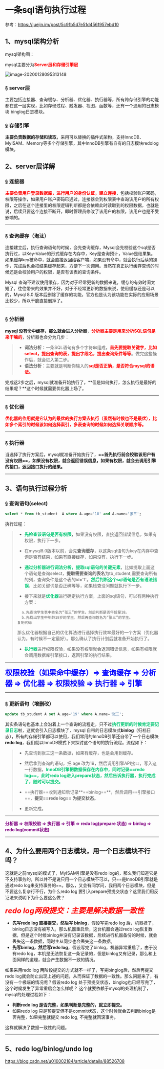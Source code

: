 # 一条sql语句执行过程

参考：https://juejin.im/post/5c91b5d7e51d456f957ebd10

## 1、mysql架构分析

mysql架构图：

mysql主要分为<font color='red'>**Server层和存储引擎层**</font>

![image-20200128095313148](../PicSource/image-20200128095313148.png)



### &sect; server层

主要包括连接器、查询缓存、分析器、优化器、执行器等，所有跨存储引擎的功能都在这一层实现，比如存储过程、触发器、视图，函数等，还有一个通用的日志模块 binglog日志模块。

### &sect; 存储引擎

**主要负责数据的存储和读取**，采用可以替换的插件式架构，支持InnoDB、MyISAM、Memory等多个存储引擎，其中InnoDB引擎有自有的日志模块redolog 模块。



## 2、server层详解

### &sect; 连接器

<font color='red'>**主要负责用户登录数据库，进行用户的身份认证，建立连接**</font>，包括校验账户密码，权限等操作，如果用户账户密码已通过，连接器会到权限表中查询该用户的所有权限，之后在这个连接里的权限逻辑判断都是会依赖此时读取到的权限数据，也就是说，后续只要这个连接不断开，即时管理员修改了该用户的权限，该用户也是不受影响的。

------

### &sect; 查询缓存（淘汰）

连接建立后，执行查询语句的时候，会先查询缓存，Mysql会先校验这个sql是否执行过，以Key-Value的形式缓存在内存中，Key是查询预计，Value是结果集。如果缓存key被命中，就会直接返回给客户端，如果没有命中，就会执行后续的操作，完成后也会把结果缓存起来，方便下一次调用。当然在真正执行缓存查询的时候还是会校验用户的权限，是否有该表的查询条件。

Mysql 查询不建议使用缓存，因为对于经常更新的数据来说，缓存的有效时间太短了，往往带来的效果并不好，对于不经常更新的数据来说，使用缓存还是可以的，Mysql 8.0 版本后删除了缓存的功能，官方也是认为该功能在实际的应用场景比较少，所以干脆直接删掉了。

------

### &sect; 分析器

**mysql 没有命中缓存，那么就会进入分析器**，<font color='red'>**分析器主要是用来分析SQL语句是来干嘛的**</font>，分析器也会分为几步：

> - **词法分析**：一条SQL语句有多个字符串组成，<font color='red'>**首先要提取关键字，比如select，提出查询的表，提出字段名，提出查询条件等等**</font>。做完这些操作后，就会进入第二步。
> - **语法分析**：主要就是判断你输入的<font color='red'>**sql是否正确，是否符合mysql的语法。**</font>

完成这2步之后，mysql就准备开始执行了，**但是如何执行，怎么执行是最好的结果呢？**这个时候就需要优化器上场了。

------

### &sect; 优化器

<font color='red'>**优化器的作用就是它认为的最优的执行方案去执行（虽然有时候也不是最优），比如多个索引的时候该如何选择索引，多表查询的时候如何选择关联顺序等。**</font>

------

### &sect; 执行器

当选择了执行方案后，mysql就准备开始执行了，**==首先执行前会校验该用户有没有权限==，如果没有权限，就会返回错误信息，如果有权限，就会去调用引擎的接口，返回接口执行的结果。**

------



## 3、语句执行过程分析

### &sect; 查询语句(select)

```sql
select * from tb_student  A where A.age='18' and A.name='张三';
```

执行过程：

> - <font color='#02C874'>**先检查该语句是否有权限**</font>，如果没有权限，直接返回错误信息，如果有权限，执行下一步。
> - 在mysql8.0版本以前，会先**查询缓存**，以这条sql语句为key在内存中查询是否有结果，如果有直接缓存，如果没有，执行下一步。
>
> - <font color='#02C874'>**通过分析器进行词法分析，提取sql语句的关键元素**</font>，比如提取上面这个语句是查询select，**提取需要查询的表名**为tb_student,需要查询所有的列，查询条件是这个表的id='1'。<font color='#02C874'>**然后判断这个sql语句是否有语法错误**</font>，比如关键词是否正确等等，如果检查没问题就执行下一步。
>
> - 接下来就是<font color='#02C874'>**优化器**</font>进行确定执行方案，上面的sql语句，可以有两种执行方案：
>
> ```
>   a.先查询学生表中姓名为“张三”的学生，然后判断是否年龄是18。
>   b.先找出学生中年龄18岁的学生，然后再查询姓名为“张三”的学生。
> 复制代码
> ```
>
> 那么优化器根据自己的优化算法进行选择执行效率最好的一个方案（优化器认为，有时候不一定最好）。那么确认了执行计划后就准备开始执行了。
>
> - <font color='#02C874'>**执行器**</font>进行权限校验，如果没有权限就会返回错误信息，如果有权限就会调用数据库引擎接口，返回引擎的执行结果。

------

<font color='blue' size=5>**权限校验（如果命中缓存）&rArr; 查询缓存  &rArr; 分析器 &rArr; 优化器 &rArr; 权限校验 &rArr; 执行器 &rArr; 引擎**</font>

------



### &sect; 更新语句（增删改）

```sql
update tb_student A set A.age='19' where A.name='张三';
```

其实条语句也基本上会沿着上一个查询的流程走，只不过<font color='#02C874'>**执行更新的时候肯定要记录日志**</font>啦，这就会引入日志模块了，mysql 自带的日志模块式**binlog**（归档日志），所有的存储引擎都可以使用，我们常用的InnoDB引擎还自带了一个日志模块**redo log**，我们就以InnoDB模式下来探讨这个语句的执行流程。流程如下：

> - 先查询到张三这一条数据，如果有缓存，也是会用到缓存。
>
> - 然后拿到查询的语句，把 age 改为19，然后调用引擎API接口，写入这一行数据，<font color='#02C874'>**InnoDB引擎把数据保存在内存中，同时记录==redo log==，此时redo log进入prepare状态，然后告诉执行器，执行完成了，随时可以提交。**</font>
>
> - ==执行器==收到通知后记录**==binlog==**，然后调用==引擎接口==，**提交==redo log== 为提交状态**。
>
> - 更新完成。

------

<font color='purple'>**分析器  &rArr; 权限校验 &rArr; 执行器  &rArr; 引擎  &rArr; redo log(prepare 状态)  &rArr;  binlog  &rArr;  redo log(commit状态)**</font>

------



## 4、为什么要用两个日志模块，用一个日志模块不行吗？

这就是之前mysql的模式了，MyISAM引擎是没有redo log的，那么我们知道它是不支持事务的，所以并不是说只用一个日志模块不可以，只==是InnoDB引擎就是通过redo log来支持事务的==。那么，又会有同学问，我用两个日志模块，但是不要这么复杂行不行，为什么redo log 要引入prepare预提交状态？这里我们用反证法来说明下为什么要这么做？

<font color='red' size=5>***redo log两段提交：主要是解决数据一致性***</font>

- **先写redo log 直接提交，然后写 binlog**，假设写完redo log 后，机器挂了，binlog日志没有被写入，那么机器重启后，这台机器会通过redo log恢复数据，但是这个时候binlog并没有记录该数据，后续进行机器备份的时候，就会丢失这一条数据，同时主从同步也会丢失这一条数据。
- **先写binlog，然后写redo log**，假设写完了binlog，机器异常重启了，由于没有redo log，本机是无法恢复这一条记录的，但是binlog又有记录，那么和上面同样的道理，就会产生数据不一致的情况。

如果采用redo log 两阶段提交的方式就不一样了，写完binglog后，然后再提交redo log就会防止出现上述的问题，从而保证了数据的一致性。那么问题来了，有没有一个极端的情况呢？假设redo log 处于预提交状态，binglog也已经写完了，这个时候发生了异常重启会怎么样呢？ 这个就要依赖于mysql的处理机制了，mysql的处理过程如下：

- **判断redo log 是否完整，如果判断是完整的，就立即提交。**
- 如果redo log 只是预提交但不是commit状态，这个时候就会去判断binlog是否完整，如果完整就提交 redo log, 不完整就回滚事务。

这样就解决了数据一致性的问题。

------

## 5、redo log/binlog/undo log

https://blog.csdn.net/u010002184/article/details/88526708